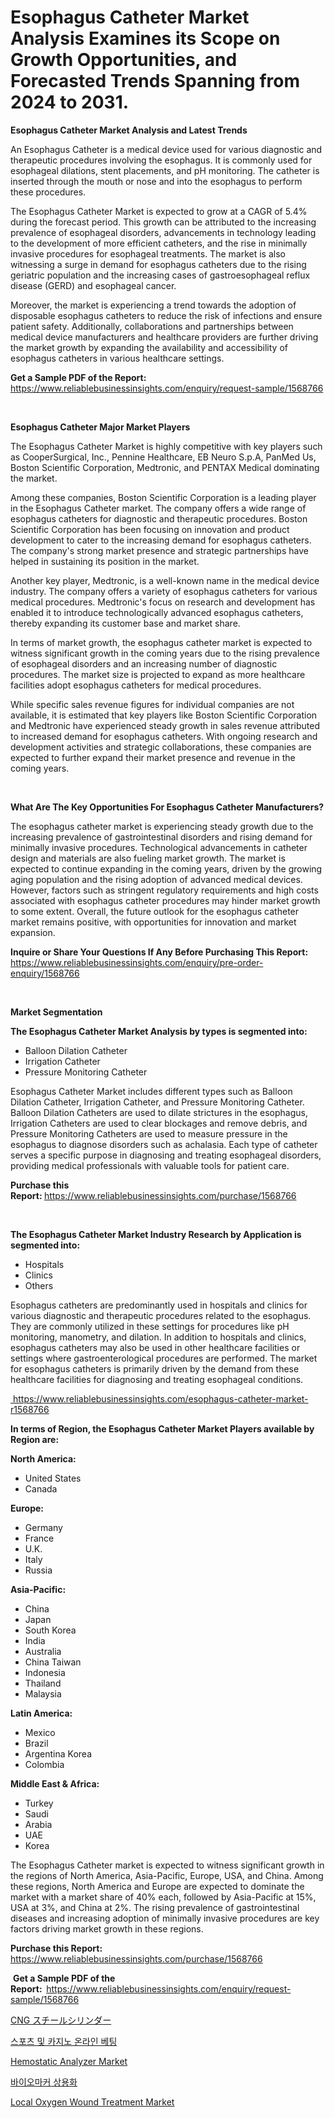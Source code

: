<p><h1>Esophagus Catheter Market Analysis Examines its Scope on Growth Opportunities, and Forecasted Trends Spanning from 2024 to 2031.</h1></p><p><strong>Esophagus Catheter Market Analysis and Latest Trends</strong></p>
<p><p>An Esophagus Catheter is a medical device used for various diagnostic and therapeutic procedures involving the esophagus. It is commonly used for esophageal dilations, stent placements, and pH monitoring. The catheter is inserted through the mouth or nose and into the esophagus to perform these procedures.</p><p>The Esophagus Catheter Market is expected to grow at a CAGR of 5.4% during the forecast period. This growth can be attributed to the increasing prevalence of esophageal disorders, advancements in technology leading to the development of more efficient catheters, and the rise in minimally invasive procedures for esophageal treatments. The market is also witnessing a surge in demand for esophagus catheters due to the rising geriatric population and the increasing cases of gastroesophageal reflux disease (GERD) and esophageal cancer.</p><p>Moreover, the market is experiencing a trend towards the adoption of disposable esophagus catheters to reduce the risk of infections and ensure patient safety. Additionally, collaborations and partnerships between medical device manufacturers and healthcare providers are further driving the market growth by expanding the availability and accessibility of esophagus catheters in various healthcare settings.</p></p>
<p><strong>Get a Sample PDF of the Report:&nbsp;</strong> <a href="https://www.reliablebusinessinsights.com/enquiry/request-sample/1568766">https://www.reliablebusinessinsights.com/enquiry/request-sample/1568766</a></p>
<p>&nbsp;</p>
<p><strong>Esophagus Catheter Major Market Players</strong></p>
<p><p>The Esophagus Catheter Market is highly competitive with key players such as CooperSurgical, Inc., Pennine Healthcare, EB Neuro S.p.A, PanMed Us, Boston Scientific Corporation, Medtronic, and PENTAX Medical dominating the market. </p><p>Among these companies, Boston Scientific Corporation is a leading player in the Esophagus Catheter market. The company offers a wide range of esophagus catheters for diagnostic and therapeutic procedures. Boston Scientific Corporation has been focusing on innovation and product development to cater to the increasing demand for esophagus catheters. The company's strong market presence and strategic partnerships have helped in sustaining its position in the market.</p><p>Another key player, Medtronic, is a well-known name in the medical device industry. The company offers a variety of esophagus catheters for various medical procedures. Medtronic's focus on research and development has enabled it to introduce technologically advanced esophagus catheters, thereby expanding its customer base and market share.</p><p>In terms of market growth, the esophagus catheter market is expected to witness significant growth in the coming years due to the rising prevalence of esophageal disorders and an increasing number of diagnostic procedures. The market size is projected to expand as more healthcare facilities adopt esophagus catheters for medical procedures.</p><p>While specific sales revenue figures for individual companies are not available, it is estimated that key players like Boston Scientific Corporation and Medtronic have experienced steady growth in sales revenue attributed to increased demand for esophagus catheters. With ongoing research and development activities and strategic collaborations, these companies are expected to further expand their market presence and revenue in the coming years.</p></p>
<p>&nbsp;</p>
<p><strong>What Are The Key Opportunities For Esophagus Catheter Manufacturers?</strong></p>
<p><p>The esophagus catheter market is experiencing steady growth due to the increasing prevalence of gastrointestinal disorders and rising demand for minimally invasive procedures. Technological advancements in catheter design and materials are also fueling market growth. The market is expected to continue expanding in the coming years, driven by the growing aging population and the rising adoption of advanced medical devices. However, factors such as stringent regulatory requirements and high costs associated with esophagus catheter procedures may hinder market growth to some extent. Overall, the future outlook for the esophagus catheter market remains positive, with opportunities for innovation and market expansion.</p></p>
<p><strong>Inquire or Share Your Questions If Any Before Purchasing This Report:</strong> <a href="https://www.reliablebusinessinsights.com/enquiry/pre-order-enquiry/1568766">https://www.reliablebusinessinsights.com/enquiry/pre-order-enquiry/1568766</a></p>
<p>&nbsp;</p>
<p><strong>Market Segmentation</strong></p>
<p><strong>The Esophagus Catheter Market Analysis by types is segmented into:</strong></p>
<p><ul><li>Balloon Dilation Catheter</li><li>Irrigation Catheter</li><li>Pressure Monitoring Catheter</li></ul></p>
<p><p>Esophagus Catheter Market includes different types such as Balloon Dilation Catheter, Irrigation Catheter, and Pressure Monitoring Catheter. Balloon Dilation Catheters are used to dilate strictures in the esophagus, Irrigation Catheters are used to clear blockages and remove debris, and Pressure Monitoring Catheters are used to measure pressure in the esophagus to diagnose disorders such as achalasia. Each type of catheter serves a specific purpose in diagnosing and treating esophageal disorders, providing medical professionals with valuable tools for patient care.</p></p>
<p><strong>Purchase this Report:&nbsp;</strong><a href="https://www.reliablebusinessinsights.com/purchase/1568766">https://www.reliablebusinessinsights.com/purchase/1568766</a></p>
<p>&nbsp;</p>
<p><strong>The Esophagus Catheter Market Industry Research by Application is segmented into:</strong></p>
<p><ul><li>Hospitals</li><li>Clinics</li><li>Others</li></ul></p>
<p><p>Esophagus catheters are predominantly used in hospitals and clinics for various diagnostic and therapeutic procedures related to the esophagus. They are commonly utilized in these settings for procedures like pH monitoring, manometry, and dilation. In addition to hospitals and clinics, esophagus catheters may also be used in other healthcare facilities or settings where gastroenterological procedures are performed. The market for esophagus catheters is primarily driven by the demand from these healthcare facilities for diagnosing and treating esophageal conditions.</p></p>
<p><a href="https://www.reliablebusinessinsights.com/esophagus-catheter-market-r1568766">&nbsp;https://www.reliablebusinessinsights.com/esophagus-catheter-market-r1568766</a></p>
<p><strong>In terms of Region, the Esophagus Catheter Market Players available by Region are:</strong></p>
<p>
    <p> <strong> North America: </strong>
        <ul>
            <li>United States</li>
            <li>Canada</li>
        </ul>
        </p> 
    <p> <strong> Europe: </strong>
        <ul>
            <li>Germany</li>
            <li>France</li>
            <li>U.K.</li>
            <li>Italy</li>
            <li>Russia</li>
        </ul>
        </p> 
    <p> <strong> Asia-Pacific: </strong>
        <ul>
            <li>China</li>
            <li>Japan</li>
            <li>South Korea</li>
            <li>India</li>
            <li>Australia</li>
            <li>China Taiwan</li>
            <li>Indonesia</li>
            <li>Thailand</li>
            <li>Malaysia</li>
        </ul>
        </p> 
    <p> <strong> Latin America: </strong>
        <ul>
            <li>Mexico</li>
            <li>Brazil</li>
            <li>Argentina Korea</li>
            <li>Colombia</li>
        </ul>
        </p> 
    <p> <strong> Middle East & Africa: </strong>
        <ul>
            <li>Turkey</li>
            <li>Saudi</li>
            <li>Arabia</li>
            <li>UAE</li>
            <li>Korea</li>
        </ul>
    </p>
    </p>
<p><p>The Esophagus Catheter market is expected to witness significant growth in the regions of North America, Asia-Pacific, Europe, USA, and China. Among these regions, North America and Europe are expected to dominate the market with a market share of 40% each, followed by Asia-Pacific at 15%, USA at 3%, and China at 2%. The rising prevalence of gastrointestinal diseases and increasing adoption of minimally invasive procedures are key factors driving market growth in these regions.</p></p>
<p><strong>Purchase this Report: </strong><a href="https://www.reliablebusinessinsights.com/purchase/1568766">https://www.reliablebusinessinsights.com/purchase/1568766</a></p>
<p>&nbsp;<strong>Get a Sample PDF of the Report:&nbsp;&nbsp;</strong><a href="https://www.reliablebusinessinsights.com/enquiry/request-sample/1568766">https://www.reliablebusinessinsights.com/enquiry/request-sample/1568766</a></p>
<p><strong></strong></p>
<p><p><a href="https://github.com/WhitneyMurphy1982/Market-Research-Report-List-1/blob/main/3510230108362.md">CNG スチールシリンダー</a></p><p><a href="https://github.com/akzkkws047661437/Market-Research-Report-List-2/blob/main/5178973103065.md">스포츠 및 카지노 온라인 베팅</a></p><p><a href="https://github.com/redneck06/Market-Research-Report-List-3/blob/main/hemostatic-analyzer-market.md">Hemostatic Analyzer Market</a></p><p><a href="https://medium.com/@rowedrowe/%EB%B0%94%EC%9D%B4%EC%98%A4%EB%A7%88%EC%BB%A4-%EC%8B%9C%EC%9E%A5%EC%9D%98-%EC%83%81%EC%97%85%ED%99%94-%EC%8B%9C%EC%9E%A5-%EC%A0%90%EC%9C%A0%EC%9C%A8-%EC%8B%9C%EC%9E%A5-%EB%8F%99%ED%96%A5-%EB%B0%8F-%EB%AF%B8%EB%9E%98-%EC%84%B1%EC%9E%A5-%ED%83%90%EC%83%89-3b7ec136fa5e">바이오마커 상용화</a></p><p><a href="https://github.com/peachesmcdowel1/Market-Research-Report-List-3/blob/main/local-oxygen-wound-treatment-market.md">Local Oxygen Wound Treatment Market</a></p></p>